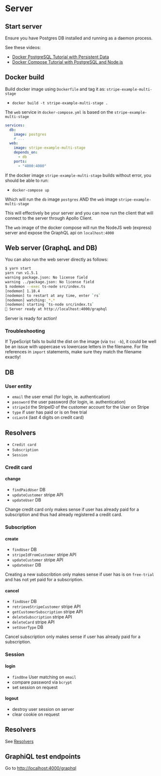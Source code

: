 # Server

## Start server

Ensure you have Postgres DB installed and running as a daemon process.

See these videos:

- [Docker PostgreSQL Tutorial with Persistent Data](https://www.youtube.com/watch?v=G3gnMSyX-XM)
- [Docker Compose Tutorial with PostgreSQL and Node.js](https://www.youtube.com/watch?v=A9bA5HpOk30)

## Docker build

Build docker image using `Dockerfile` and tag it as: `stripe-example-multi-stage`

- `docker build -t stripe-example-multi-stage .`

The `web` service in `docker-compose.yml` is based on the `stripe-example-multi-stage`

```yml
services:
  db:
    image: postgres
    # ...
  web:
    image: stripe-example-multi-stage
    depends_on:
      - db
    ports:
      - "4000:4000"
```

If the docker image `stripe-example-multi-stage` builds without error, you should be able to run:

- `docker-compose up`

Which will run the `db` image `postgres` AND the `web` image `stripe-example-multi-stage`

This will effectively be your server and you can now run the client that will connect to the server through Apollo Client.

The `web` image of the docker compose will run the NodeJS web (express) server and expose the GraphQL api on `localhost:4000`

## Web server (GraphqL and DB)

You can also run the web server directly as follows:

```bash
$ yarn start
yarn run v1.5.1
warning package.json: No license field
warning ../package.json: No license field
$ nodemon --exec ts-node src/index.ts
[nodemon] 1.18.4
[nodemon] to restart at any time, enter `rs`
[nodemon] watching: *.*
[nodemon] starting `ts-node src/index.ts`
🚀 Server ready at http://localhost:4000/graphql
```

Server is ready for action!

### Troubleshooting

If TypeScript fails to build the dist on the image (via `tsc -b`), it could be well be an issue with uppercase vs lowercase letters in the filename. For file references in `import` statements, make sure they match the filename exactly!

## DB

### User entity

- `email` the user email (for login, ie. authentication)
- `password` the user password (for login, ie. authentication)
- `stripeId` the StripeID of the customer account for the User on Stripe
- `type` if user has paid or is on free trial
- `ccLast4` (last 4 digits on credit card)

## Resolvers

- `Credit card`
- `Subscription`
- `Session`

### Credit card

#### change

- `findPaidUser` DB
- `updateCustomer` stripe API
- `updateUser` DB

Change credit card only makes sense if user has already paid for a subscription and thus had already registered a credit card.

### Subscription

#### create

- `findUser` DB
- `stripeIdFromCustomer` stripe API
- `updateCustomer` stripe API
- `updateUser` DB

Creating a new subscribtion only makes sense if user has is on `free-trial` and has not yet paid for a subscription.

#### cancel

- `findUser` DB
- `retrieveStripeCustomer` stripe API
- `getCustomerSubscription` stripe API
- `deleteSubscription` stripe API
- `deleteCard` stripe API
- `setUserType` DB

Cancel subscription only makes sense if user has already paid for a subscription.

### Session

#### login

- `findOne` User matching on `email`
- compare password via `bcrypt`
- set session on request

#### logout

- destroy user session on server
- clear cookie on request

## Resolvers

See [Resolvers](./Resolvers.md)

## GraphiQL test endpoints

Go to [http://localhost:4000/graphql](http://localhost:4000/graphql)
